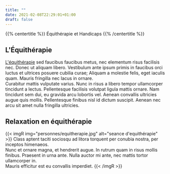 ```yaml
---
title: ""
date: 2021-02-08T22:29:01+01:00
draft: false
---
```

{{% centertitle %}} Équithérapie et Handicaps {{% /centertitle %}}

## L'Équithérapie
[L'équithérapie](https://fr.wikipedia.org/wiki/%C3%89quith%C3%A9rapie) sed faucibus faucibus metus, nec elementum risus facilisis nec. Donec ut aliquam libero. Vestibulum ante ipsum primis in faucibus orci luctus et ultrices posuere cubilia curae; Aliquam a molestie felis, eget iaculis quam. Mauris fringilla nec lacus in ornare.  
Curabitur mattis vulputate varius. Nunc in risus a libero tempor ullamcorper tincidunt a lectus. Pellentesque facilisis volutpat ligula mattis ornare. Nam tincidunt sem dui, eu gravida arcu lobortis vel. Aenean convallis ultricies augue quis mollis. Pellentesque finibus nisl id dictum suscipit. Aenean nec arcu sit amet nulla fringilla ultricies. 
## Relaxation en équithérapie
{{< imgR img="personnes/equitherapie.jpg" alt="seance d'equithérapie" >}}
Class aptent taciti sociosqu ad litora torquent per conubia nostra, per inceptos himenaeos.  
Nunc et ornare magna, et hendrerit augue. In rutrum quam in risus mollis finibus. Praesent in urna ante. Nulla auctor mi ante, nec mattis tortor ullamcorper in.  
Mauris efficitur est eu convallis imperdiet. 
{{< /imgR >}}
